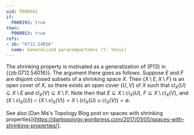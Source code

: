 ```yaml
---
uid: T000541
if:
  P000193: true
then:
  P000013: true
refs:
- zb: "0712.54016"
  name: Generalized paracompactness (Y. Yasui)
---
```


The shrinking property is motivated as a generalization of {P13} in {{zb:0712.54016}}. The argument there goes as follows. Suppose $E$ and $F$ are disjoint closed subsets of a shrinking space $X$. Then $\{ X \setminus E , X \setminus F\}$ is an open cover of $X$, so there exists an open cover $\{U, V\}$ of $X$ such that $\mathrm{cl}_X(U) \subseteq X \setminus E$ and $\mathrm{cl}_X(V) \subseteq X \setminus F$. Note then that $E \subseteq X \setminus \mathrm{cl}_X(U)$, $F \subseteq X \setminus \mathrm{cl}_X(V)$, and $\left( X \setminus \mathrm{cl}_X(U) \right) \cap \left( X \setminus \mathrm{cl}_X(V) \right) = X \setminus \left( \mathrm{cl}_X(U) \cup \mathrm{cl}_X(V) \right) = \emptyset$.

See also [Dan Ma's Topology Blog post on spaces with shrinking properties]{https://dantopology.wordpress.com/2017/01/05/spaces-with-shrinking-properties/}.